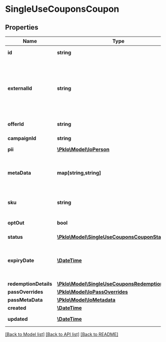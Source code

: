 # SingleUseCouponsCoupon

## Properties
Name | Type | Description | Notes
------------ | ------------- | ------------- | -------------
**id** | **string** | PassKit generated coupon id (22 characters). | [optional] 
**externalId** | **string** | This can be used to set the &#x27;external&#x27; ID of the coupon (i.e. the unique coupon code as it&#x27;s being used in your system). If provided then this can be used to query &amp; update coupon. This field will be treated as unique within the campaign, and cannot be updated at a later stage. | [optional] 
**offerId** | **string** | The coupon offer id that the coupon belongs to. | 
**campaignId** | **string** | The coupon campaign id the the coupon belongs to. | 
**pii** | [**\PkIo\Model\IoPerson**](IoPerson.md) |  | [optional] 
**metaData** | **map[string,string]** | Any other meta fields for the coupon that are not covered in the protocol (i.e. you might want to captures sign-up location, or favourite perfume, for segmenting later on). | [optional] 
**sku** | **string** | Optional SKU. Can be used in the barcode by setting ${coupon.sku} in the template barcode settings. | [optional] 
**optOut** | **bool** | Indicates if the user of the coupon opted out to receive marketing promotions (defaults to false). | [optional] 
**status** | [**\PkIo\Model\SingleUseCouponsCouponStatus**](SingleUseCouponsCouponStatus.md) |  | [optional] 
**expiryDate** | [**\DateTime**](\DateTime.md) | Optional field to set when the coupon expires. When the expiry date hits, it will automatically gray out the barcode. Only applicable if the template for the offer is set to EXPIRE_ON_VARIABLE_DATE_TIME. | [optional] 
**redemptionDetails** | [**\PkIo\Model\SingleUseCouponsRedemptionDetails**](SingleUseCouponsRedemptionDetails.md) |  | [optional] 
**passOverrides** | [**\PkIo\Model\IoPassOverrides**](IoPassOverrides.md) |  | [optional] 
**passMetaData** | [**\PkIo\Model\IoMetadata**](IoMetadata.md) |  | [optional] 
**created** | [**\DateTime**](\DateTime.md) | The date the coupon was created. | [optional] 
**updated** | [**\DateTime**](\DateTime.md) | The date the coupon was last updated. | [optional] 

[[Back to Model list]](../../README.md#documentation-for-models) [[Back to API list]](../../README.md#documentation-for-api-endpoints) [[Back to README]](../../README.md)

